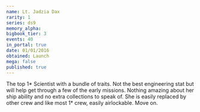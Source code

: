 ```yaml
---
name: Lt. Jadzia Dax
rarity: 1
series: ds9
memory_alpha:
bigbook_tier: 3
events: 40
in_portal: true
date: 01/01/2016
obtained: Launch
mega: false
published: true
---
```


The top 1* Scientist with a bundle of traits. Not the best engineering stat but will help get through a few of the early missions. Nothing amazing about her ship ability and no extra collections to speak of. She is easily replaced by other crew and like most 1* crew, easily airlockable. Move on.

